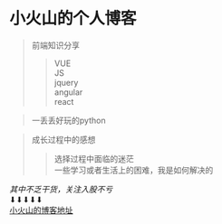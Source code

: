 小火山的个人博客  
===
>前端知识分享  
>>VUE  
>>JS  
>jquery  
>angular  
>react  


>一丢丢好玩的python  

>成长过程中的感想  
>>选择过程中面临的迷茫  
>>一些学习或者生活上的困难，我是如何解决的  


*其中不乏干货，关注入股不亏*  
⬇⬇⬇⬇⬇  
[小火山的博客地址](https://aub123.github.io/vocanic/)